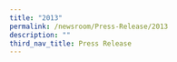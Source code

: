 ```yaml
---
title: "2013"
permalink: /newsroom/Press-Release/2013
description: ""
third_nav_title: Press Release
---
```


